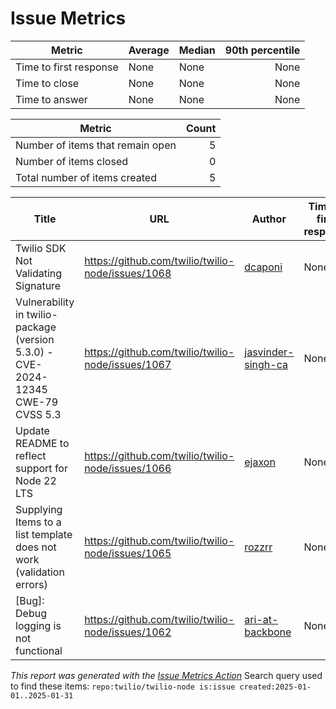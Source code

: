 # Issue Metrics

| Metric | Average | Median | 90th percentile |
| --- | --- | --- | ---: |
| Time to first response | None | None | None |
| Time to close | None | None | None |
| Time to answer | None | None | None |

| Metric | Count |
| --- | ---: |
| Number of items that remain open | 5 |
| Number of items closed | 0 |
| Total number of items created | 5 |

| Title | URL | Author | Time to first response | Time to close | Time to answer |
| --- | --- | --- | --- | --- | --- |
| Twilio SDK Not Validating Signature | https://github.com/twilio/twilio-node/issues/1068 | [dcaponi](https://github.com/dcaponi) | None | None | None |
| Vulnerability in twilio-package (version 5.3.0) - CVE-2024-12345 CWE-79 CVSS 5.3 | https://github.com/twilio/twilio-node/issues/1067 | [jasvinder-singh-ca](https://github.com/jasvinder-singh-ca) | None | None | None |
| Update README to reflect support for Node 22 LTS | https://github.com/twilio/twilio-node/issues/1066 | [ejaxon](https://github.com/ejaxon) | None | None | None |
| Supplying Items to a list template does not work (validation errors) | https://github.com/twilio/twilio-node/issues/1065 | [rozzrr](https://github.com/rozzrr) | None | None | None |
| [Bug]: Debug logging is not functional | https://github.com/twilio/twilio-node/issues/1062 | [ari-at-backbone](https://github.com/ari-at-backbone) | None | None | None |

_This report was generated with the [Issue Metrics Action](https://github.com/github/issue-metrics)_
Search query used to find these items: `repo:twilio/twilio-node is:issue created:2025-01-01..2025-01-31`
